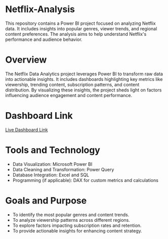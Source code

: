 # Netflix-Analysis
This repository contains a Power BI project focused on analyzing Netflix data. It includes insights into popular genres, viewer trends, and regional content preferences. The analysis aims to help understand Netflix's performance and audience behavior.

# Overview
The Netflix Data Analytics project leverages Power BI to transform raw data into actionable insights. It includes dashboards highlighting key metrics like viewership, trending content, subscription patterns, and content distribution. By visualizing these insights, the project sheds light on factors influencing audience engagement and content performance.

# Dashboard Link
[Live Dashboard Link](https://app.powerbi.com/view?r=eyJrIjoiMjA4YTA1ZmMtZjdmNC00YjExLWI2YjEtMzFkYmM0ZDAzODVlIiwidCI6ImMyZmIwYWJhLTE0ZDEtNDUyNC1hNTdlLTY3YTNhMDlkZjA3MiJ9)

# Tools and Technology
- Data Visualization: Microsoft Power BI
- Data Cleaning and Transformation: Power Query
- Database Integration: Excel and SQL
- Programming (if applicable): DAX for custom metrics and calculations

# Goals and Purpose
- To identify the most popular genres and content trends.
- To analyze viewership patterns across different regions.
- To explore factors impacting subscription rates and retention.
- To provide actionable insights for enhancing content strategy.
